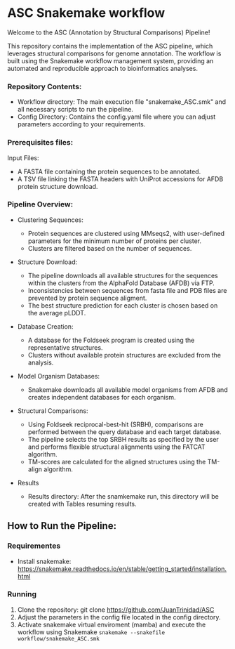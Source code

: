 # ASC Snakemake workflow

Welcome to the ASC (Annotation by Structural Comparisons) Pipeline!

This repository contains the implementation of the ASC pipeline, which leverages structural comparisons for genome annotation. The workflow is built using the Snakemake workflow management system, providing an automated and reproducible approach to bioinformatics analyses.

### Repository Contents:
* Workflow directory: The main execution file "snakemake_ASC.smk" and all necessary scripts to run the pipeline.
* Config Directory: Contains the config.yaml file where you can adjust parameters according to your requirements.


### Prerequisites files:
Input Files:
* A FASTA file containing the protein sequences to be annotated.
* A TSV file linking the FASTA headers with UniProt accessions for AFDB protein structure download.



### Pipeline Overview:
* Clustering Sequences: 
    * Protein sequences are clustered using MMseqs2, with user-defined parameters for the minimum number of proteins per cluster. 
    * Clusters are filtered based on the number of sequences.

* Structure Download:
    * The pipeline downloads all available structures for the sequences within the clusters from the AlphaFold Database (AFDB) via FTP.
    * Inconsistencies between sequences from fasta file and PDB files are prevented by protein sequence aligment.
    * The best structure prediction for each cluster is chosen based on the average pLDDT.

* Database Creation:
    * A database for the Foldseek program is created using the representative structures.
    * Clusters without available protein structures are excluded from the analysis.

* Model Organism Databases:
    * Snakemake downloads all available model organisms from AFDB and creates independent databases for each organism.

* Structural Comparisons:
    * Using Foldseek reciprocal-best-hit (SRBH), comparisons are performed between the query database and each target database.
    * The pipeline selects the top SRBH results as specified by the user and performs flexible structural alignments using the FATCAT algorithm.
    * TM-scores are calculated for the aligned structures using the TM-align algorithm.

* Results
    * Results directory: After the snamkemake run, this directory will be created with Tables resuming results.

## How to Run the Pipeline:

### Requirementes
* Install snakemake: https://snakemake.readthedocs.io/en/stable/getting_started/installation.html

### Running
1. Clone the repository: git clone https://github.com/JuanTrinidad/ASC
2. Adjust the parameters in the config file located in the config directory.
3. Activate snakemake virtual enviroment (mamba) and execute the workflow using Snakemake `snakemake --snakefile workflow/snakemake_ASC.smk`